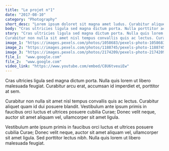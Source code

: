 ```yaml
---
title: "Le projet n°1"
date: "2017-08-10"
category: "Photography"
short_desc: "Lorem ipsum doloret sit magna amet ludus. Curabitur aliquet quam id dui posuere blandit."
body: "Cras ultricies ligula sed magna dictum porta. Nulla porttitor accumsan tincidunt. Praesent sapien massa, convallis a pellentesque nec, egestas non nisi."
story: "Cras ultricies ligula sed magna dictum porta. Nulla quis lorem ut libero malesuada feugiat. Curabitur arcu erat, accumsan id imperdiet et, porttitor at sem.
Curabitur non nulla sit amet nisl tempus convallis quis ac lectus. Curabitur aliquet quam id dui posuere blandit. Vestibulum ante ipsum primis in faucibus orci luctus et ultrices posuere cubilia Curae; Donec velit neque, auctor sit amet aliquam vel, ullamcorper sit amet ligula."
image_1: "https://images.pexels.com/photos/1058683/pexels-photo-1058683.jpeg?auto=compress&cs=tinysrgb&dpr=2&h=750&w=1260"
image_2: "https://images.pexels.com/photos/1188745/pexels-photo-1188745.jpeg?auto=compress&cs=tinysrgb&dpr=2&h=750&w=1260"
image_3: "https://images.pexels.com/photos/2174209/pexels-photo-2174209.jpeg?auto=compress&cs=tinysrgb&dpr=2&h=750&w=1260"
file_1:  "www.google.com"
file_2:  "www.google.com"
video_link: "https://www.youtube.com/embed/C8U6tveuiEw"
---
```

Cras ultricies ligula sed magna dictum porta. Nulla quis lorem ut libero malesuada feugiat. Curabitur arcu erat, accumsan id imperdiet et, porttitor at sem.

Curabitur non nulla sit amet nisl tempus convallis quis ac lectus. Curabitur aliquet quam id dui posuere blandit. Vestibulum ante ipsum primis in faucibus orci luctus et ultrices posuere cubilia Curae; Donec velit neque, auctor sit amet aliquam vel, ullamcorper sit amet ligula.

Vestibulum ante ipsum primis in faucibus orci luctus et ultrices posuere cubilia Curae; Donec velit neque, auctor sit amet aliquam vel, ullamcorper sit amet ligula. Sed porttitor lectus nibh. Nulla quis lorem ut libero malesuada feugiat.